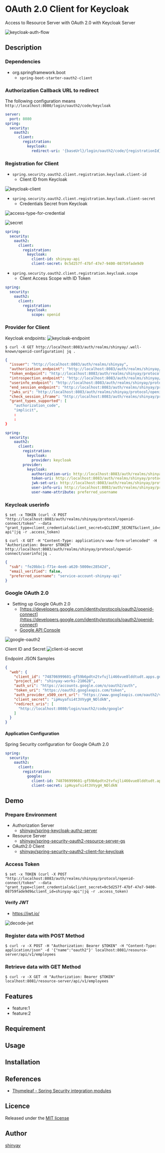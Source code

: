 # OAuth 2.0 Client for Keycloak

Access to Resource Server with OAuth 2.0 with Keycloak Server

![keycloak-auth-flow](https://user-images.githubusercontent.com/3072734/125256072-09ad7080-e337-11eb-93d1-d192484b4120.png)

## Description
### Dependencies
- org.springframework.boot
  - `spring-boot-starter-oauth2-client`

### Authorization Callback URL to redirect
The following configuration means `http://localhost:8080/login/oauth2/code/keycloak`

```yaml
server:
  port: 8080
spring:
  security:
    oauth2:
      client:
        registration:
          keycloak:
            redirect-uri: '{baseUrl}/login/oauth2/code/{registrationId}'
```

### Registration for Client
- `spring.security.oauth2.client.registration.keycloak.client-id`
  - Client ID from Keycloak

![keycloak-client](https://user-images.githubusercontent.com/3072734/125216118-1c548500-e2f8-11eb-9000-f6340c07dcd6.png)

- `spring.security.oauth2.client.registration.keycloak.client-secret`
  - Credentials Secret from Keycloak

![access-type-for-credential](https://user-images.githubusercontent.com/3072734/125216688-e87a5f00-e2f9-11eb-8626-d0f4ef6bf2c4.png)

![secret](https://user-images.githubusercontent.com/3072734/125216753-1bbcee00-e2fa-11eb-9373-381bf8787502.png)

```yaml
spring:
  security:
    oauth2:
      client:
        registration:
          keycloak:
            client-id: shinyay-api
            client-secret: 0c5d257f-47bf-47e7-9400-08759fade9d9
```


- `spring.security.oauth2.client.registration.keycloak.scope`
  - Client Access Scope with ID Token

```yaml
spring:
  security:
    oauth2:
      client:
        registration:
          keycloak:
            scope: openid
```

### Provider for Client
Keycloak endpoints:
![keycloak-endpoint](https://user-images.githubusercontent.com/3072734/125226297-c4277e00-e30b-11eb-871c-3637a531589c.png)

```shell
$ curl -X GET http://localhost:8083/auth/realms/shinyay/.well-known/openid-configuration| jq .
```
```json
{
  "issuer": "http://localhost:8083/auth/realms/shinyay",
  "authorization_endpoint": "http://localhost:8083/auth/realms/shinyay/protocol/openid-connect/auth",
  "token_endpoint": "http://localhost:8083/auth/realms/shinyay/protocol/openid-connect/token",
  "introspection_endpoint": "http://localhost:8083/auth/realms/shinyay/protocol/openid-connect/token/introspect",
  "userinfo_endpoint": "http://localhost:8083/auth/realms/shinyay/protocol/openid-connect/userinfo",
  "end_session_endpoint": "http://localhost:8083/auth/realms/shinyay/protocol/openid-connect/logout",
  "jwks_uri": "http://localhost:8083/auth/realms/shinyay/protocol/openid-connect/certs",
  "check_session_iframe": "http://localhost:8083/auth/realms/shinyay/protocol/openid-connect/login-status-iframe.html",
  "grant_types_supported": [
    "authorization_code",
    "implicit",
    :
    :
}
```
```yaml
spring:
  security:
    oauth2:
      client:
        registration:
          keycloak:
            provider: keycloak
        provider:
          keycloak:
            authorization-uri: http://localhost:8083/auth/realms/shinyay/protocol/openid-connect/auth
            token-uri: http://localhost:8083/auth/realms/shinyay/protocol/openid-connect/token
            jwk-set-uri: http://localhost:8083/auth/realms/shinyay/protocol/openid-connect/certs
            user-info-uri: http://localhost:8083/auth/realms/shinyay/protocol/openid-connect/userinfo
            user-name-attribute: preferred_username
```

### Keycloak userinfo
```shell
$ set -x TOKEN (curl -X POST "http://localhost:8083/auth/realms/shinyay/protocol/openid-connect/token" --data "grant_type=client_credentials&client_secret=$CLIENT_SECRET&client_id=shinyay-api"|jq -r .access_token)
```
```shell
$ curl -X GET -H "Content-Type: application/x-www-form-urlencoded" -H "Authorization: Bearer $TOKEN" http://localhost:8083/auth/realms/shinyay/protocol/openid-connect/userinfo|jq .
```
```json
{
  "sub": "fe20bbc1-f71e-4ee6-a620-5000ec28542d",
  "email_verified": false,
  "preferred_username": "service-account-shinyay-api"
}
```

### Google OAuth 2.0
- Setting up Google OAuth 2.0
  - [https://developers.google.com/identity/protocols/oauth2/openid-connect](https://developers.google.com/identity/protocols/oauth2/openid-connect)
  - [Google API Console](https://console.developers.google.com/)
  
![google-oauth2](https://user-images.githubusercontent.com/3072734/125743006-b2e10e8f-436e-4a97-b4b7-9d79a75b09e5.png)

Client ID and Secret
![client-id-secret](https://user-images.githubusercontent.com/3072734/125743481-09b5f7a4-4b3b-40b3-96db-6b77baed4724.png)

Endpoint JSON Samples
```json
{
  "web": {
    "client_id": "748706999601-gf59b6pdtn2tvfujli466vue8lddtudt.apps.googleusercontent.com",
    "project_id": "shinyay-works-210628",
    "auth_uri": "https://accounts.google.com/o/oauth2/auth",
    "token_uri": "https://oauth2.googleapis.com/token",
    "auth_provider_x509_cert_url": "https://www.googleapis.com/oauth2/v1/certs",
    "client_secret": "ipHuyafsi4t3VVygH_NOldkN",
    "redirect_uris": [
      "http://localhost:8080/login/oauth2/code/google"
    ]
  }
}
```

#### Application Configuration
Spring Security configuration for Google OAuth 2.0
```yaml
spring:
  security:
    oauth2:
      client:
        registration:
          google:
            client-id: 748706999601-gf59b6pdtn2tvfujli466vue8lddtudt.apps.googleusercontent.com
            client-secret: ipHuyafsi4t3VVygH_NOldkN
```

## Demo
### Prepare Environment
- Authorization Server
  - [shinyay/spring-keycloak-authz-server](https://github.com/shinyay/spring-keycloak-authz-server)
- Resource Server
  - [shinyay/spring-security-oauth2-resource-server-gs](https://github.com/shinyay/spring-security-oauth2-resource-server-gs)
- OAuth2.0 Client
  - [shinyay/spring-security-oauth2-client-for-keycloak](https://github.com/shinyay/spring-security-oauth2-client-for-keycloak)

### Access Token
```shell
$ set -x TOKEN (curl -X POST "http://localhost:8083/auth/realms/shinyay/protocol/openid-connect/token" --data "grant_type=client_credentials&client_secret=0c5d257f-47bf-47e7-9400-08759fade9d9&client_id=shinyay-api"|jq -r .access_token)
```

#### Verify JWT
- https://jwt.io/

![decode-jwt](https://user-images.githubusercontent.com/3072734/125258600-79bcf600-e339-11eb-8f70-438481dce103.png)


### Register data with POST Method
```shell
$ curl -v -X POST -H "Authorization: Bearer $TOKEN" -H "Content-Type: application/json" -d '{"name":"oauth2"}' localhost:8081/resource-server/api/v1/employees
```

### Retrieve data with GET Method
```shell
$ curl -v -X GET -H "Authorization: Bearer $TOKEN" localhost:8081/resource-server/api/v1/employees
```

## Features

- feature:1
- feature:2

## Requirement

## Usage

## Installation

## References
- [Thymeleaf - Spring Security integration modules](https://github.com/thymeleaf/thymeleaf-extras-springsecurity)

## Licence

Released under the [MIT license](https://gist.githubusercontent.com/shinyay/56e54ee4c0e22db8211e05e70a63247e/raw/34c6fdd50d54aa8e23560c296424aeb61599aa71/LICENSE)

## Author

[shinyay](https://github.com/shinyay)
